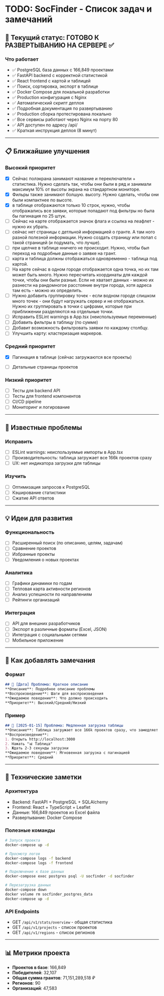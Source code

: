 # TODO: SocFinder - Список задач и замечаний

## 🎯 Текущий статус: ГОТОВО К РАЗВЕРТЫВАНИЮ НА СЕРВЕРЕ ✅

### Что работает
- ✅ PostgreSQL база данных с 166,849 проектами
- ✅ FastAPI backend с корректной статистикой
- ✅ React frontend с картой и таблицей
- ✅ Поиск, сортировка, экспорт в таблице
- ✅ Docker Compose для локальной разработки
- ✅ Production конфигурация с Nginx
- ✅ Автоматический скрипт деплоя
- ✅ Подробная документация по развертыванию
- ✅ Production сборка протестирована локально
- ✅ Все сервисы работают через Nginx на порту 80
- ✅ API доступен по адресу /api/
- ✅ Краткая инструкция деплоя (8 минут)

---

## 📋 Ближайшие улучшения

### Высокий приоритет
- [x] Сейчас полэкрана занимают название и переключатели + статистика. Нужно сделать так, чтобы они были в ряд и занимали максимум 10% от высоты экрана на стандартном мониторе.  
- [x] Фильры также занимают болшую. высоту. Нужно сделать, чтобы они были компактнее по высоте.
- [x] в таблице отображаются только 10 строк, нужно, чтобы отображались все заявки, которые попадают под фильтры но была бы пагинация по 25 штук.
- [ ] Сейчас на карте отображается значок флага и ссылка на леафлет - нужно их убрать. 
- [ ] сейчас нет страницы с детльной информацией о гранте. А там ного разной полезной информации. Нужно создать страницу или попап  с такой страницей (и подумать, что лучше).
- [ ] при щелчке в таблице нничего не происходит. Нужно, чтобы был переход на подробные данные о заявке на грант.
- [ ] карта и таблица должны отображаться одновременно - таблица под картой.
- [ ] На карте сейчас в одном городе отображается одна точка, но их там может быть много. Нужно пересчитать координаты для каждой точки, чтобы они были разные. Если не хватает данных - можно их разнести на рандомногое расстояние внутри города, хотя адреса там есть - можно их определить.
- [ ] Нужно добавить группировку точек - если водном городе слишком много точек - они будут нагружать сервер и не отображаться. Нужно их группировать в точки с цифрами, которые при приближении разделяются на отдельные точки.
- [ ] Исправить ESLint warnings в App.tsx (неиспользуемые переменные)
- [ ] Добавить фильтры в таблицу (по сумме)
- [ ] Добавит возможность фильтровать заявки по каждому столбцу.
- [ ] Улучшить карту: кластеризация маркеров.

### Средний приоритет
- [x] Пагинация в таблице (сейчас загружаются все проекты)
- [ ] Детальные страницы проектов


### Низкий приоритет
- [ ] Тесты для backend API
- [ ] Тесты для frontend компонентов
- [ ] CI/CD pipeline
- [ ] Мониторинг и логирование

---

## 🐛 Известные проблемы

### Исправить
- [ ] ESLint warnings: неиспользуемые импорты в App.tsx
- [ ] Производительность: таблица загружает все 166k проектов сразу
- [ ] UX: нет индикатора загрузки для таблицы

### Изучить
- [ ] Оптимизация запросов к PostgreSQL
- [ ] Кэширование статистики
- [ ] Сжатие API ответов

---

## 💡 Идеи для развития

### Функциональность
- [ ] Расширенный поиск (по описанию, целям, задачам)
- [ ] Сравнение проектов
- [ ] Избранные проекты
- [ ] Уведомления о новых проектах

### Аналитика
- [ ] Графики динамики по годам
- [ ] Тепловая карта активности регионов
- [ ] Анализ успешности по направлениям
- [ ] Рейтинги организаций

### Интеграция
- [ ] API для внешних разработчиков
- [ ] Экспорт в различные форматы (Excel, JSON)
- [ ] Интеграция с социальными сетями
- [ ] Мобильное приложение

---

## 📝 Как добавлять замечания

### Формат
```markdown
## 🐛 [Дата] Проблема: Краткое описание
**Описание**: Подробное описание проблемы
**Воспроизведение**: Шаги для воспроизведения
**Ожидаемое поведение**: Что должно происходить
**Приоритет**: Высокий/Средний/Низкий
```

### Пример
```markdown
## 🐛 [2025-01-15] Проблема: Медленная загрузка таблицы
**Описание**: Таблица загружает все 166k проектов сразу, что замедляет интерфейс
**Воспроизведение**: 
1. Открыть http://localhost:3000
2. Нажать "📊 Таблица" 
3. Ждать 2-3 секунды загрузки
**Ожидаемое поведение**: Мгновенная загрузка с пагинацией
**Приоритет**: Средний
```

---

## 🔧 Технические заметки

### Архитектура
- Backend: FastAPI + PostgreSQL + SQLAlchemy
- Frontend: React + TypeScript + Leaflet
- Данные: 166,849 проектов из Excel файла
- Развертывание: Docker Compose

### Полезные команды
```bash
# Запуск проекта
docker-compose up -d

# Просмотр логов
docker-compose logs -f backend
docker-compose logs -f frontend

# Подключение к базе данных
docker-compose exec postgres psql -U socfinder -d socfinder

# Перезагрузка данных
docker-compose down
docker volume rm socfinder_postgres_data
docker-compose up -d
```

### API Endpoints
- GET `/api/v1/stats/overview` - общая статистика
- GET `/api/v1/projects` - список проектов
- GET `/api/v1/regions` - список регионов

---

## 📊 Метрики проекта
- **Проектов в базе**: 166,849
- **Победителей**: 32,107
- **Общая сумма грантов**: 71,151,289,518 ₽
- **Регионов**: 90
- **Организаций**: 47,583
